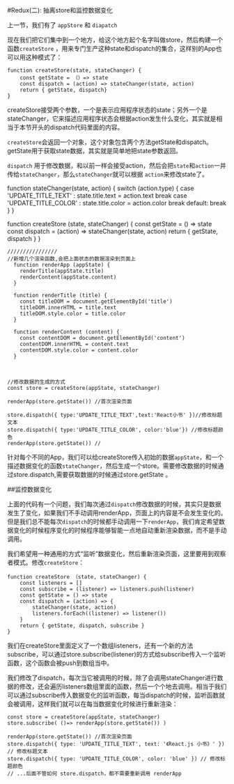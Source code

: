 #Redux(二): 抽离store和监控数据变化


上一节，我们有了 `appStore` 和 `diapatch`

现在我们把它们集中到一个地方，给这个地方起个名字叫做store，然后构建一个函数`createStore` ，用来专门生产这种state和dispatch的集合，这样别的App也可以用这种模式了：

    function createStore(state, stateChanger) {
    	const getState = （）=> state
    	const dispatch = (action) => stateChanger(state, action)
    	return { getState, dispatch}
    }
    
createStore接受两个参数，一个是表示应用程序状态的state；另外一个是stateChanger，它来描述应用程序状态会根据action发生什么变化，其实就是相当于本节开头的dispatch代码里面的内容。

 `createStore`会返回一个对象，这个对象包含两个方法getState和dispatch。getState用于获取state数据，其实就是简单地把state参数返回。

 `dispatch` 用于修改数据，和以前一样会接受action，然后会把`state`和`action`一并传给`stateChanger`，那么`stateChanger`就可以根据 `action`来修改state了。

function stateChanger(state, action) {
  switch (action.type) {
    case 'UPDATE_TITLE_TEXT' :
          state.title.text = action.text 
          break
    case 'UPDATE_TITLE_COLOR' :
          state.title.color = action.color
          break
    default: 
          break
  }
}

function createStore (state, stateChanger) {
  const getState = () => state
  const dispatch = (action) => stateChanger(state, action)
  return { getState, dispatch }
}

    ////////////////
    //新增几个渲染函数,会把上面状态的数据渲染到页面上
      function renderApp (appState) {
    	renderTitle(appState.title)
   		renderContent(appState.content)
      }
    
      function renderTitle (title) {
    	const titleDOM = document.getElementById('title')
    	titleDOM.innerHTML = title.text
    	titleDOM.style.color = title.color
      }
    
      function renderContent (content) {
   	 	const contentDOM = document.getElementById('content')
   	 	contentDOM.innerHTML = content.text
    	contentDOM.style.color = content.color
      }
    
    
    
    //修改数据的生成的方式
    const store = createStore(appState, stateChanger)
    
    renderApp(store.getState()) //首次渲染页面
    
    store.dispatch({ type:'UPDATE_TITLE_TEXT',text:'React小书' })//修改标题文本
    store.dispatch({ type:'UPDATE_TITLE_COLOR', color:'blue'}) //修改标题颜色
    renderApp(store.getState()) //


针对每个不同的App，我们可以给createStore传入初始的数据`appState`，和一个描述数据变化的函数`stateChanger`，然后生成一个store。需要修改数据的时候通过store.dispatch,需要获取数据的时候通过store.getState 。

##监控数据变化

上面的代码有一个问题，我们每次通过`dispatch`修改数据的时候，其实只是数据发生了变化，如果我们不手动调用renderApp，页面上的内容是不会发生变化的。但是我们总不能每次`dispatch`的时候都手动调用一下`renderApp`，我们肯定希望数据变化的时候程序变化的时候程序能够智能一点地自动重新渲染数据，而不是手动调用。

我们希望用一种通用的方式“监听”数据变化，然后重新渲染页面，这里要用到观察者模式。修改`createStore`：

    function createStore （state, stateChanger) {
    	const listeners = [] 
    	const subscribe = (listener) => listeners.push(listener)
    	const getState = () => state
    	const dispatch = (action) => {
    		stateChanger(state, action)
    		listeners.forEach((listener) => listener())
    	}
    	return { getState, dispatch, subscribe }
    }

我们在createStore里面定义了一个数组listeners，还有一个新的方法subscribe，可以通过store.subscribe(listener)的方式给subscribe传入一个监听函数，这个函数会被push到数组当中。

我们修改了dispatch，每次当它被调用的时候，除了会调用stateChanger进行数据的修改，还会遍历listeners数组里面的函数，然后一个个地去调用。相当于我们可以通过subscribe传入数据变化的监听函数，每当dispatch的时候，监听函数就会被调用，这样我们就可以在每当数据变化时候进行重新渲染：

    const store = createStore(appState, stateChanger)
    store.subscribe( ()=> renderApp(store.getState()) ) 
    
    renderApp(store.getState()) //首次渲染页面
    store.dispatch({ type: 'UPDATE_TITLE_TEXT', text: '《React.js 小书》' }) // 修改标题文本
    store.dispatch({ type: 'UPDATE_TITLE_COLOR', color: 'blue' }) // 修改标题颜色
    // ...后面不管如何 store.dispatch，都不需要重新调用 renderApp